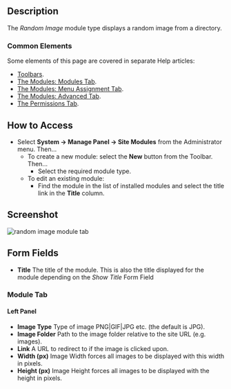 <!-- Filename: Help4.x:Site_Modules:_Random_Image / Display title: Modules: Random Image -->

## Description

The *Random Image* module type displays a random image from a directory.

### Common Elements

Some elements of this page are covered in separate Help articles:

* [Toolbars](jdocmanual?article=help/common-elements/toolbars).
* [The Modules: Modules Tab](jdocmanual?article=help/modules/modules-module-tab).
* [The Modules: Menu Assignment Tab](jdocmanual?article=help/modules/modules-menu-assignment-tab).
* [The Modules: Advanced Tab](jdocmanual?article=help/modules/modules-advanced-tab).
* [The Permissions Tab](jdocmanual?article=help/common-elements/edit-permissions).

## How to Access

- Select **System → Manage Panel → Site Modules** from the
  Administrator menu. Then...
  - To create a new module: select the **New** button from the Toolbar.
    Then...
    - Select the required module type.
  - To edit an existing module:
    - Find the module in the list of installed modules and select the
      title link in the **Title** column.

## Screenshot

![random image module tab](../../../en/images/modules-site/modules-random-image-module-tab.png)

## Form Fields

- **Title** The title of the module. This is also the title displayed
  for the module depending on the *Show Title* Form Field

### Module Tab

#### Left Panel

- **Image Type** Type of image PNG\|GIF\|JPG etc. (the default is JPG).
- **Image Folder** Path to the image folder relative to the site URL
  (e.g. images).
- **Link** A URL to redirect to if the image is clicked upon.
- **Width (px)** Image Width forces all images to be displayed with
  this width in pixels.
- **Height (px)** Image Height forces all images to be displayed with
  the height in pixels.
